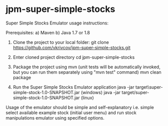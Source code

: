 # jpm-super-simple-stocks

Super Simple Stocks Emulator usage instructions:

Prerequisites:
a) Maven
b) Java 1.7 or 1.8

1. Clone the project to your local folder:
git clone https://github.com/vkrivcov/jpm-super-simple-stocks.git

2. Enter cloned project directory
cd jpm-super-simple-stocks

3. Package the project using mvn (unit tests will be automatically invoked, but you can run them separately using "mvn test" command)
mvn clean package

4. Run the Super Simple Stocks Emulator application
java -jar target\super-simple-stock-1.0-SNAPSHOT.jar (windows)
java -jar target/super-simple-stock-1.0-SNAPSHOT.jar (linux)

Usage of the emulator should be simple and self-explanatory i.e. simple select available example stock (initial user menu)
and run stock manipulations emulator using specified options.
